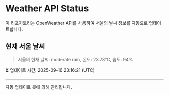 
# Weather API Status

이 리포지토리는 OpenWeather API를 사용하여 서울의 날씨 정보를 자동으로 업데이트합니다.

## 현재 서울 날씨
> 서울의 현재 날씨: moderate rain, 온도: 23.78°C, 습도: 94%

⏳ 업데이트 시간: 2025-09-16 23:16:21 (UTC)

---
자동 업데이트 봇에 의해 관리됩니다.
